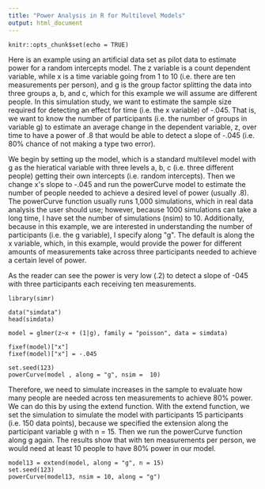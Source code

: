 ```yaml
---
title: "Power Analysis in R for Multilevel Models"
output: html_document
---
```


```{r setup, include=FALSE}
knitr::opts_chunk$set(echo = TRUE)
```
Here is an example using an artificial data set as pilot data to estimate power for a random intercepts model.  The z variable is a count dependent variable, while x is a time variable going from 1 to 10 (i.e. there are ten measurements per person), and g is the group factor splitting the data into three groups a, b, and c, which for this example we will assume are different people.  In this simulation study, we want to estimate the sample size required for detecting an effect for time (i.e. the x variable) of -.045.  That is, we want to know the number of participants (i.e. the number of groups in variable g) to estimate an average change in the dependent variable, z, over time to have a power of .8 that would be able to detect a slope of -.045 (i.e. 80% chance of not making a type two error).  

We begin by setting up the model, which is a standard multilevel model with g as the hieratical variable with three levels a, b, c (i.e. three different people) getting their own intercepts (i.e. random intercepts).  Then we change x's slope to -.045 and run the powerCurve model to estimate the number of people needed to achieve a desired level of power (usually .8).  The powerCurve function usually runs 1,000 simulations, which in real data analysis the user should use; however, because 1000 simulations can take a long time, I have set the number of simulations (nsim) to 10.  Additionally, because in this example, we are interested in understanding the number of participants (i.e. the g variable), I specify along "g".  The default is along the x variable, which, in this example, would provide the power for different amounts of measurements take across three participants needed to achieve a certain level of power.

As the reader can see the power is very low (.2) to detect a slope of -045 with three participants each receiving ten measurements.
```{r}
library(simr)

data("simdata")
head(simdata)

model = glmer(z~x + (1|g), family = "poisson", data = simdata)

fixef(model)["x"]
fixef(model)["x"] = -.045

set.seed(123)
powerCurve(model , along = "g", nsim =  10)
```
Therefore, we need to simulate increases in the sample to evaluate how many people are needed across ten measurements to achieve 80% power.  We can do this by using the extend function.  With the extend function, we set the simulation to simulate the model with participants 15 participants (i.e. 150 data points), because we specified the extension along the participant variable g with n = 15.  Then we run the powerCurve function along g again.  The results show that with ten measurements per person, we would need at least 10 people to have 80% power in our model.  
```{r}
model13 = extend(model, along = "g", n = 15)
set.seed(123)
powerCurve(model13, nsim = 10, along = "g")
```

